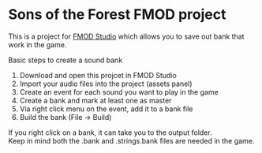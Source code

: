 # Sons of the Forest FMOD project
This is a project for [FMOD Studio](https://www.fmod.com/download#fmodstudio) which allows you to save out bank that work in the game.  

Basic steps to create a sound bank
1. Download and open this projcet in FMOD Studio
2. Import your audio files into the project (assets panel)
3. Create an event for each sound you want to play in the game
4. Create a bank and mark at least one as master
5. Via right click menu on the event, add it to a bank file
6. Build the bank (File -> Build)

If you right click on a bank, it can take you to the output folder.  
Keep in mind both the .bank and .strings.bank files are needed in the game.